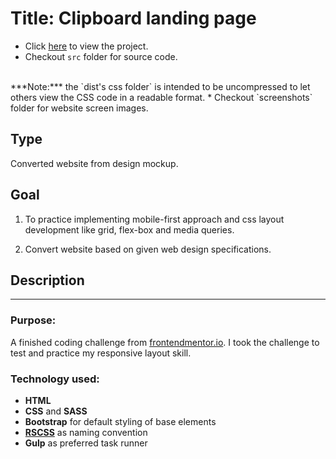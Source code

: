 # Title: Clipboard landing page
* Click <a href="https://mercado-joshua.github.io/clipboard-landing-page/dist/index.html" target="_blank">here</a> to view the project.
* Checkout `src` folder for source code.
<br>
***Note:*** the `dist's css folder` is intended to be uncompressed to let others view the CSS code in a readable format.
* Checkout `screenshots` folder for website screen images. 

## Type
Converted website from design mockup.

## Goal
1. To practice implementing mobile-first approach and css layout development like grid, flex-box and media queries.

2. Convert website based on given web design specifications.

## Description
---
### Purpose:
A finished coding challenge from [frontendmentor.io](https://www.frontendmentor.io/challenges/clipboard-landing-page-5cc9bccd6c4c91111378ecb9).
I took the challenge to test and practice my responsive layout skill.

### Technology used:
* **HTML**
* **CSS** and **SASS**
* **Bootstrap** for default styling of base elements
* **[RSCSS](https://rscss.io/index.html)** as naming convention
* **Gulp** as preferred task runner




